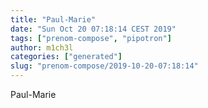 ```yaml
---
title: "Paul-Marie"
date: "Sun Oct 20 07:18:14 CEST 2019"
tags: ["prenom-compose", "pipotron"]
author: m1ch3l
categories: ["generated"]
slug: "prenom-compose/2019-10-20-07:18:14"
---
```


Paul-Marie
